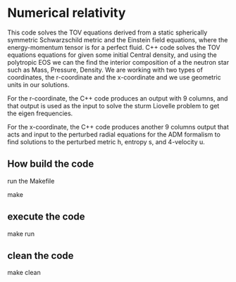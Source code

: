# Numerical relativity
This code solves the TOV equations derived from a static spherically symmetric Schwarzschild metric and the Einstein field equations, where the energy-momentum tensor is for a perfect fluid. C++ code solves the TOV equations equations for given some initial Central density, and using the polytropic EOS we can the find the interior composition of a the neutron star such as Mass, Pressure, Density. We are working with two types of coordinates, the r-coordinate and the x-coordinate and we use geometric units in our solutions. 

For the r-coordinate, the C++ code produces an output with 9 columns, and that output is used as the input to solve the sturm Liovelle problem to get the eigen frequencies. 

For the x-coordinate, the C++ code produces another 9 columns output that acts and input to the perturbed radial equations for the ADM formalism to find solutions to the perturbed metric h, entropy s, and 4-velocity u.

## How build the code
run the Makefile

make
## execute the code
make run

## clean the code

make clean